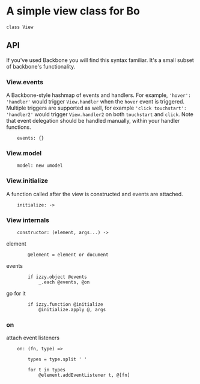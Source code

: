 # A simple view class for Bo

	class View

## API

If you've used Backbone you will find this syntax familiar. It's a small subset of backbone's functionality.

### View.events

A Backbone-style hashmap of events and handlers. For example, `'hover': 'handler'` would trigger `View.handler` when the `hover` event is triggered. Multiple triggers are supported as well, for example `'click touchstart': 'handler2'` would trigger `View.handler2` on both `touchstart` and `click`. Note that event delegation should be handled manually, within your handler functions.

		events: {}

### View.model

		model: new umodel

### View.initialize

A function called after the view is constructed and events are attached.

		initialize: ->

### View internals

		constructor: (element, args...) ->

element

			@element = element or document

events

			if izzy.object @events
				_.each @events, @on

go for it

			if izzy.function @initialize
				@initialize.apply @, args

### on
attach event listeners

		on: (fn, type) =>

			types = type.split ' '

			for t in types
				@element.addEventListener t, @[fn]
